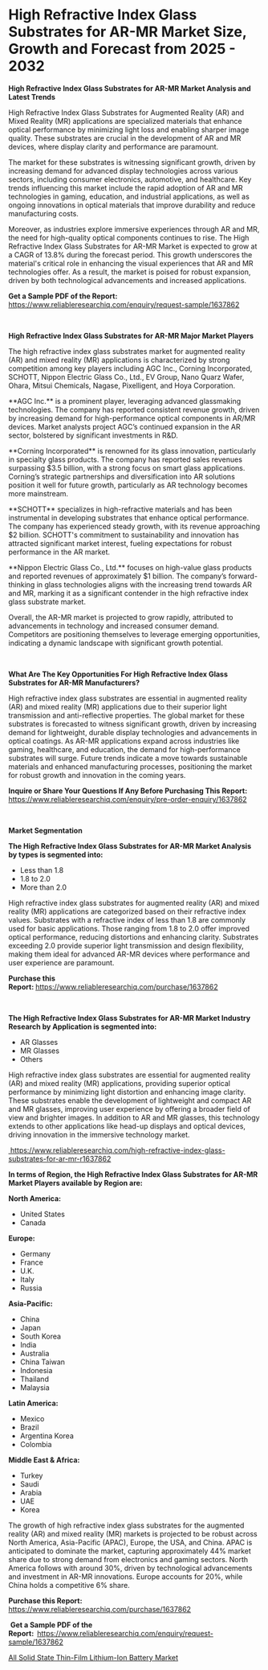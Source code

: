 <p><h1>High Refractive Index Glass Substrates for AR-MR Market Size, Growth and Forecast from 2025 - 2032</h1></p><p><strong>High Refractive Index Glass Substrates for AR-MR Market Analysis and Latest Trends</strong></p>
<p><p>High Refractive Index Glass Substrates for Augmented Reality (AR) and Mixed Reality (MR) applications are specialized materials that enhance optical performance by minimizing light loss and enabling sharper image quality. These substrates are crucial in the development of AR and MR devices, where display clarity and performance are paramount. </p><p>The market for these substrates is witnessing significant growth, driven by increasing demand for advanced display technologies across various sectors, including consumer electronics, automotive, and healthcare. Key trends influencing this market include the rapid adoption of AR and MR technologies in gaming, education, and industrial applications, as well as ongoing innovations in optical materials that improve durability and reduce manufacturing costs. </p><p>Moreover, as industries explore immersive experiences through AR and MR, the need for high-quality optical components continues to rise. The High Refractive Index Glass Substrates for AR-MR Market is expected to grow at a CAGR of 13.8% during the forecast period. This growth underscores the material's critical role in enhancing the visual experiences that AR and MR technologies offer. As a result, the market is poised for robust expansion, driven by both technological advancements and increased applications.</p></p>
<p><strong>Get a Sample PDF of the Report:&nbsp;</strong> <a href="https://www.reliableresearchiq.com/enquiry/request-sample/1637862?utm_campaign=2042&utm_medium=2&utm_source=Github&utm_content=ia&utm_term=12022025&utm_id=high-refractive-index-glass-substrates-for-ar-mr">https://www.reliableresearchiq.com/enquiry/request-sample/1637862</a></p>
<p>&nbsp;</p>
<p><strong>High Refractive Index Glass Substrates for AR-MR Major Market Players</strong></p>
<p><p>The high refractive index glass substrates market for augmented reality (AR) and mixed reality (MR) applications is characterized by strong competition among key players including AGC Inc., Corning Incorporated, SCHOTT, Nippon Electric Glass Co., Ltd., EV Group, Nano Quarz Wafer, Ohara, Mitsui Chemicals, Nagase, Pixelligent, and Hoya Corporation.</p><p>**AGC Inc.** is a prominent player, leveraging advanced glassmaking technologies. The company has reported consistent revenue growth, driven by increasing demand for high-performance optical components in AR/MR devices. Market analysts project AGC’s continued expansion in the AR sector, bolstered by significant investments in R&D.</p><p>**Corning Incorporated** is renowned for its glass innovation, particularly in specialty glass products. The company has reported sales revenues surpassing $3.5 billion, with a strong focus on smart glass applications. Corning’s strategic partnerships and diversification into AR solutions position it well for future growth, particularly as AR technology becomes more mainstream.</p><p>**SCHOTT** specializes in high-refractive materials and has been instrumental in developing substrates that enhance optical performance. The company has experienced steady growth, with its revenue approaching $2 billion. SCHOTT's commitment to sustainability and innovation has attracted significant market interest, fueling expectations for robust performance in the AR market.</p><p>**Nippon Electric Glass Co., Ltd.** focuses on high-value glass products and reported revenues of approximately $1 billion. The company’s forward-thinking in glass technologies aligns with the increasing trend towards AR and MR, marking it as a significant contender in the high refractive index glass substrate market.</p><p>Overall, the AR-MR market is projected to grow rapidly, attributed to advancements in technology and increased consumer demand. Competitors are positioning themselves to leverage emerging opportunities, indicating a dynamic landscape with significant growth potential.</p></p>
<p>&nbsp;</p>
<p><strong>What Are The Key Opportunities For High Refractive Index Glass Substrates for AR-MR Manufacturers?</strong></p>
<p><p>High refractive index glass substrates are essential in augmented reality (AR) and mixed reality (MR) applications due to their superior light transmission and anti-reflective properties. The global market for these substrates is forecasted to witness significant growth, driven by increasing demand for lightweight, durable display technologies and advancements in optical coatings. As AR-MR applications expand across industries like gaming, healthcare, and education, the demand for high-performance substrates will surge. Future trends indicate a move towards sustainable materials and enhanced manufacturing processes, positioning the market for robust growth and innovation in the coming years.</p></p>
<p><strong>Inquire or Share Your Questions If Any Before Purchasing This Report:</strong> <a href="https://www.reliableresearchiq.com/enquiry/pre-order-enquiry/1637862?utm_campaign=2042&utm_medium=2&utm_source=Github&utm_content=ia&utm_term=12022025&utm_id=high-refractive-index-glass-substrates-for-ar-mr">https://www.reliableresearchiq.com/enquiry/pre-order-enquiry/1637862</a></p>
<p>&nbsp;</p>
<p><strong>Market Segmentation</strong></p>
<p><strong>The High Refractive Index Glass Substrates for AR-MR Market Analysis by types is segmented into:</strong></p>
<p><ul><li>Less than 1.8</li><li>1.8 to 2.0</li><li>More than 2.0</li></ul></p>
<p><p>High refractive index glass substrates for augmented reality (AR) and mixed reality (MR) applications are categorized based on their refractive index values. Substrates with a refractive index of less than 1.8 are commonly used for basic applications. Those ranging from 1.8 to 2.0 offer improved optical performance, reducing distortions and enhancing clarity. Substrates exceeding 2.0 provide superior light transmission and design flexibility, making them ideal for advanced AR-MR devices where performance and user experience are paramount.</p></p>
<p><strong>Purchase this Report:&nbsp;</strong><a href="https://www.reliableresearchiq.com/purchase/1637862?utm_campaign=2042&utm_medium=2&utm_source=Github&utm_content=ia&utm_term=12022025&utm_id=high-refractive-index-glass-substrates-for-ar-mr">https://www.reliableresearchiq.com/purchase/1637862</a></p>
<p>&nbsp;</p>
<p><strong>The High Refractive Index Glass Substrates for AR-MR Market Industry Research by Application is segmented into:</strong></p>
<p><ul><li>AR Glasses</li><li>MR Glasses</li><li>Others</li></ul></p>
<p><p>High refractive index glass substrates are essential for augmented reality (AR) and mixed reality (MR) applications, providing superior optical performance by minimizing light distortion and enhancing image clarity. These substrates enable the development of lightweight and compact AR and MR glasses, improving user experience by offering a broader field of view and brighter images. In addition to AR and MR glasses, this technology extends to other applications like head-up displays and optical devices, driving innovation in the immersive technology market.</p></p>
<p><a href="https://www.reliableresearchiq.com/high-refractive-index-glass-substrates-for-ar-mr-r1637862?utm_campaign=2042&utm_medium=2&utm_source=Github&utm_content=ia&utm_term=12022025&utm_id=high-refractive-index-glass-substrates-for-ar-mr">&nbsp;https://www.reliableresearchiq.com/high-refractive-index-glass-substrates-for-ar-mr-r1637862</a></p>
<p><strong>In terms of Region, the High Refractive Index Glass Substrates for AR-MR Market Players available by Region are:</strong></p>
<p>
    <p> <strong> North America: </strong>
        <ul>
            <li>United States</li>
            <li>Canada</li>
        </ul>
        </p> 
    <p> <strong> Europe: </strong>
        <ul>
            <li>Germany</li>
            <li>France</li>
            <li>U.K.</li>
            <li>Italy</li>
            <li>Russia</li>
        </ul>
        </p> 
    <p> <strong> Asia-Pacific: </strong>
        <ul>
            <li>China</li>
            <li>Japan</li>
            <li>South Korea</li>
            <li>India</li>
            <li>Australia</li>
            <li>China Taiwan</li>
            <li>Indonesia</li>
            <li>Thailand</li>
            <li>Malaysia</li>
        </ul>
        </p> 
    <p> <strong> Latin America: </strong>
        <ul>
            <li>Mexico</li>
            <li>Brazil</li>
            <li>Argentina Korea</li>
            <li>Colombia</li>
        </ul>
        </p> 
    <p> <strong> Middle East & Africa: </strong>
        <ul>
            <li>Turkey</li>
            <li>Saudi</li>
            <li>Arabia</li>
            <li>UAE</li>
            <li>Korea</li>
        </ul>
    </p>
    </p>
<p><p>The growth of high refractive index glass substrates for the augmented reality (AR) and mixed reality (MR) markets is projected to be robust across North America, Asia-Pacific (APAC), Europe, the USA, and China. APAC is anticipated to dominate the market, capturing approximately 44% market share due to strong demand from electronics and gaming sectors. North America follows with around 30%, driven by technological advancements and investment in AR-MR innovations. Europe accounts for 20%, while China holds a competitive 6% share.</p></p>
<p><strong>Purchase this Report: </strong><a href="https://www.reliableresearchiq.com/purchase/1637862?utm_campaign=2042&utm_medium=2&utm_source=Github&utm_content=ia&utm_term=12022025&utm_id=high-refractive-index-glass-substrates-for-ar-mr">https://www.reliableresearchiq.com/purchase/1637862</a></p>
<p>&nbsp;<strong>Get a Sample PDF of the Report:&nbsp;&nbsp;</strong><a href="https://www.reliableresearchiq.com/enquiry/request-sample/1637862?utm_campaign=2042&utm_medium=2&utm_source=Github&utm_content=ia&utm_term=12022025&utm_id=high-refractive-index-glass-substrates-for-ar-mr">https://www.reliableresearchiq.com/enquiry/request-sample/1637862</a></p>
<p><strong></strong></p>
<p><p><a href="https://github.com/lindaopodray/Market-Research-Report-List-1/blob/main/all-solid-state-thin-film-lithium-ion-battery-market.md?utm_campaign=2042&utm_medium=2&utm_source=Github&utm_content=ia&utm_term=12022025&utm_id=high-refractive-index-glass-substrates-for-ar-mr">All Solid State Thin-Film Lithium-Ion Battery Market</a></p></p>